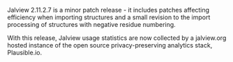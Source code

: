 Jalview 2.11.2.7 is a minor patch release - it includes patches affecting efficiency when importing structures and a small revision to the import processing of structures with negative residue numbering. 

With this release, Jalview usage statistics are now collected by a jalview.org hosted instance of the open source privacy-preserving analytics stack, Plausible.io. 


